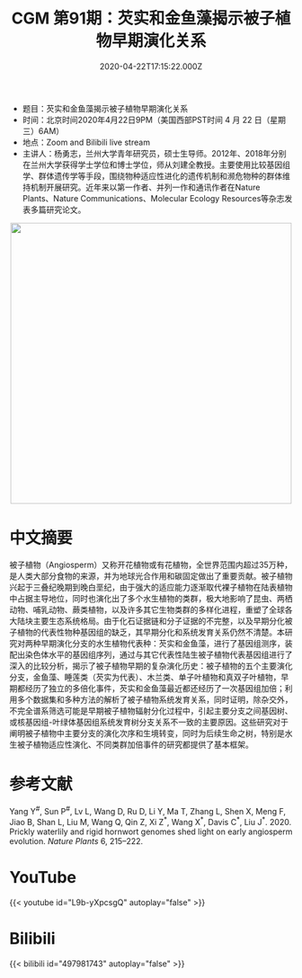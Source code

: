 ﻿---
title: "CGM 第91期：芡实和金鱼藻揭示被子植物早期演化关系"
date: "2020-04-22T17:15:22.000Z"
archive: ["2020","2020-04","2020-04-22"]
categories:
  - 学术报告
tags: [talk, Prickly waterlily, rigid hornwort , genome assembly, early angiosperm evolution]
show_comments: true
thumbnail: "https://i.loli.net/2020/04/19/VSIodgrDBvfR9lA.jpg"
---

- 题目：芡实和金鱼藻揭示被子植物早期演化关系
- 时间：北京时间2020年4月22日9PM（美国西部PST时间 4 月 22 日（星期三）6AM）
- 地点：Zoom and Bilibili live stream
- 主讲人：杨勇志，兰州大学青年研究员，硕士生导师。2012年、2018年分别在兰州大学获得学士学位和博士学位，师从刘建全教授。主要使用比较基因组学、群体遗传学等手段，围绕物种适应性进化的遗传机制和濒危物种的群体维持机制开展研究。近年来以第一作者、并列一作和通讯作者在Nature Plants、Nature Communications、Molecular Ecology Resources等杂志发表多篇研究论文。

<div align="center">
<img src="https://i.loli.net/2020/04/19/VSIodgrDBvfR9lA.jpg" height=500>
</div>

# 中文摘要

被子植物（Angiosperm）又称开花植物或有花植物，全世界范围内超过35万种，是人类大部分食物的来源，并为地球光合作用和碳固定做出了重要贡献。被子植物兴起于三叠纪晚期到晚白垩纪，由于强大的适应能力逐渐取代裸子植物在陆表植物中占据主导地位，同时也演化出了多个水生植物的类群，极大地影响了昆虫、两栖动物、哺乳动物、蕨类植物，以及许多其它生物类群的多样化进程，重塑了全球各大陆块主要生态系统格局。由于化石证据链和分子证据的不完整，以及早期分化被子植物的代表性物种基因组的缺乏，其早期分化和系统发育关系仍然不清楚。本研究对两种早期演化分支的水生植物代表种：芡实和金鱼藻，进行了基因组测序，装配出染色体水平的基因组序列，通过与其它代表性陆生被子植物代表基因组进行了深入的比较分析，揭示了被子植物早期的复杂演化历史：被子植物的五个主要演化分支，金鱼藻、睡莲类（芡实为代表）、木兰类、单子叶植物和真双子叶植物，早期都经历了独立的多倍化事件，芡实和金鱼藻最近都还经历了一次基因组加倍；利用多个数据集和多种方法的解析了被子植物系统发育关系，同时证明，除杂交外，不完全谱系筛选可能是早期被子植物辐射分化过程中，引起主要分支之间基因树、或核基因组-叶绿体基因组系统发育树分支关系不一致的主要原因。这些研究对于阐明被子植物中主要分支的演化次序和生境转变，同时为后续生命之树，特别是水生被子植物适应性演化、不同类群加倍事件的研究都提供了基本框架。

# 参考文献

Yang Y<sup>\#</sup>, Sun P<sup>\#</sup>, Lv L, Wang D, Ru D, Li Y, Ma T, Zhang L, Shen X, Meng F, Jiao B, Shan L, Liu M, Wang Q, Qin Z, Xi Z<sup>\*</sup>, Wang X<sup>\*</sup>, Davis C<sup>\*</sup>, Liu J<sup>\*</sup>. 2020. Prickly waterlily and rigid hornwort genomes shed light on early angiosperm evolution. *Nature Plants* 6, 215–222.

# YouTube

{{< youtube id="L9b-yXpcsgQ" autoplay="false" >}}

# Bilibili

{{< bilibili id="497981743" autoplay="false" >}}

